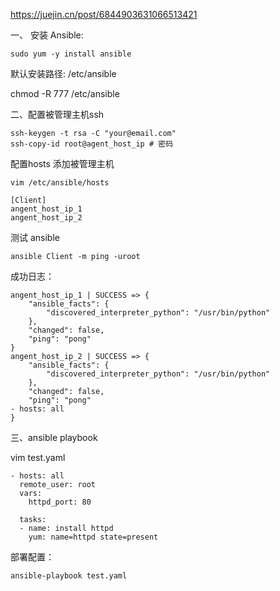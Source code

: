 https://juejin.cn/post/6844903631066513421

一、 安装 Ansible:
```
sudo yum -y install ansible
```
默认安装路径: /etc/ansible

chmod -R 777 /etc/ansible

二、配置被管理主机ssh
```
ssh-keygen -t rsa -C "your@email.com"
ssh-copy-id root@agent_host_ip # 密码
```

配置hosts 添加被管理主机
```
vim /etc/ansible/hosts

[Client]
angent_host_ip_1
angent_host_ip_2
```

测试 ansible
```
ansible Client -m ping -uroot
```
成功日志：
```
angent_host_ip_1 | SUCCESS => {
    "ansible_facts": {
        "discovered_interpreter_python": "/usr/bin/python"
    },
    "changed": false,
    "ping": "pong"
}
angent_host_ip_2 | SUCCESS => {
    "ansible_facts": {
        "discovered_interpreter_python": "/usr/bin/python"
    },
    "changed": false,
    "ping": "pong"
- hosts: all
}
```

三、ansible playbook

vim test.yaml
```
- hosts: all
  remote_user: root
  vars:
    httpd_port: 80

  tasks:
  - name: install httpd
    yum: name=httpd state=present
```
部署配置：

`ansible-playbook test.yaml`
